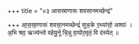 +++
title = "०३ आसस्राणासः शवसानमच्छेन्द्रं"

+++
आ॒स॒स्रा॒णासः॑ शवसा॒नमच्छेन्द्रं॑ सुच॒क्रे र॒थ्या॑सो॒ अश्वाः॑ ।  
अ॒भि श्रव॒ ऋज्य॑न्तो वहेयु॒र्नू चि॒न्नु वा॒योर॒मृतं॒ वि द॑स्येत् ॥